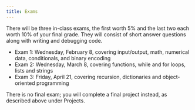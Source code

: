 ```yaml
---
title: Exams
---
```


There will be three in-class exams, the first worth 5% and the last
two each worth 10% of your final grade. They will consist of short
answer questions along with writing and debugging code.

-   Exam 1: Wednesday, February 8, covering input/output, math, numerical data,
    conditionals, and binary encoding
-   Exam 2: Wednesday, March 8, covering functions, while and for loops, lists and
    strings
-   Exam 3: Friday, April 21, covering recursion, dictionaries and object-oriented
    programming

There is no final exam; you will complete a final project instead, as
described above under Projects.
